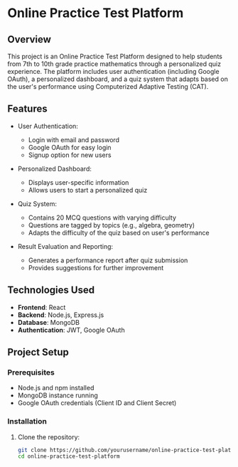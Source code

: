 # Online Practice Test Platform

## Overview

This project is an Online Practice Test Platform designed to help students from 7th to 10th grade practice mathematics through a personalized quiz experience. The platform includes user authentication (including Google OAuth), a personalized dashboard, and a quiz system that adapts based on the user's performance using Computerized Adaptive Testing (CAT).

## Features

- User Authentication:
  - Login with email and password
  - Google OAuth for easy login
  - Signup option for new users

- Personalized Dashboard:
  - Displays user-specific information
  - Allows users to start a personalized quiz

- Quiz System:
  - Contains 20 MCQ questions with varying difficulty
  - Questions are tagged by topics (e.g., algebra, geometry)
  - Adapts the difficulty of the quiz based on user's performance

- Result Evaluation and Reporting:
  - Generates a performance report after quiz submission
  - Provides suggestions for further improvement

## Technologies Used

- **Frontend**: React
- **Backend**: Node.js, Express.js
- **Database**: MongoDB
- **Authentication**: JWT, Google OAuth

## Project Setup

### Prerequisites

- Node.js and npm installed
- MongoDB instance running
- Google OAuth credentials (Client ID and Client Secret)

### Installation

1. Clone the repository:
   ```bash
   git clone https://github.com/yourusername/online-practice-test-platform.git
   cd online-practice-test-platform

